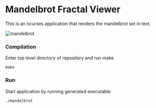 # Mandelbrot Fractal Viewer

This is an ncurses application that renders the mandelbrot set in text.

![mandelbrot](https://cloud.githubusercontent.com/assets/6550505/25973709/40fc43f6-3673-11e7-9d21-3b19f4e36412.png)

### Compilation
Enter top level directory of repository and run make
```
make
```

### Run
Start application by running generated executable
```
./mandelbrot
```

